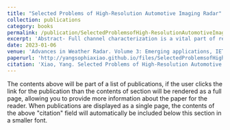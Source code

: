 ```yaml
---
title: "Selected Problems of High-Resolution Automotive Imaging Radar"
collection: publications
category: books
permalink: /publication/SelectedProblemsofHigh-ResolutionAutomotiveImagingRadar
excerpt: 'Abstract- Full channel characterization is a vital part of research before launching new sensors for any applications. The requirement for higher image resolution close to the optical sensors while able to operate in all-weather and light conditions as well as being compact in size and light weight grows an interest for sub-THz automotive sensors. The basic step for channel characterization for outdoor application is described in this chapter. The channel characterization for sub-THz automotive radars is conducted alongside the current automotive radar frequency to provide meaningful understanding of benefit and drawbacks of increasing the frequency of operation to sub-THz region. The experimental and analytical studies in this chapter had been made with the main goal to demonstrate the feasibility of sub-THz sensing for outdoor application, in particular for automotive sensing. It has been shown that for all components of the propagation channel, the attenuation is within the acceptable range and there is no anticipated showstopper which would prevent development of sub-THz automotive sensors for future demands.'
date: 2023-01-06
venue: 'Advances in Weather Radar. Volume 3: Emerging applications, IET'
paperurl: 'http://yangsophiaxiao.github.io/files/SelectedProblemsofHigh-ResolutionAutomotiveImagingRadar.pdf'
citation: 'Xiao, Yang. Selected Problems of High-Resolution Automotive Imaging Radar. Diss. University of Birmingham, 2023.'
---
```


The contents above will be part of a list of publications, if the user clicks the link for the publication than the contents of section will be rendered as a full page, allowing you to provide more information about the paper for the reader. When publications are displayed as a single page, the contents of the above "citation" field will automatically be included below this section in a smaller font.

